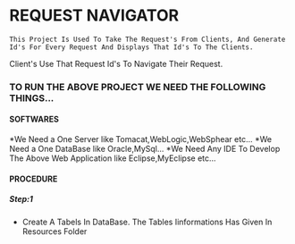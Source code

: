# REQUEST NAVIGATOR

    This Project Is Used To Take The Request's From Clients, And Generate Id's For Every Request And Displays That Id's To The Clients.
Client's Use That Request Id's To Navigate Their Request.

### TO RUN THE ABOVE PROJECT WE NEED THE FOLLOWING THINGS...

#### SOFTWARES

*We Need a One Server like Tomacat,WebLogic,WebSphear etc...
*We Need a One DataBase like Oracle,MySql...
*We Need Any IDE To Develop The Above Web Application like Eclipse,MyEclipse etc...

#### PROCEDURE

##### Step:1
* Create A Tabels In DataBase. The Tables Iinformations Has Given In Resources Folder 

